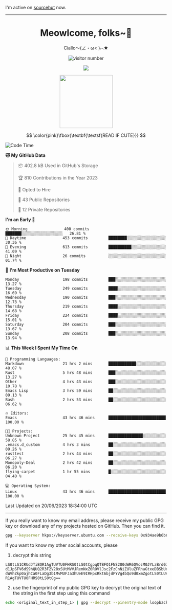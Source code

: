 I'm active on [sourcehut](https://sr.ht/~meow_king/) now. 

---

<div align="center">
  <h1>Meowlcome, folks~👋</h1>
  <p>Ciallo～(∠・ω< )⌒★</p>
</div>

<p align="center">
  <img src="https://count.getloli.com/get/@Ziqi-Yang?theme=rule34" alt="visitor number" />
</p>

<p align="center">
  <img src="https://skillicons.dev/icons?i=rust,c,py,flutter,go,java,js,bash,linux,emacs" />
</p>
<p align="center">
  <img height="165" src="https://github-readme-stats.vercel.app/api?username=Ziqi-Yang&show_icons=true&include_all_commits=true&hide_border=true" />
</p>

$$
\color{pink}\fbox{\textbf{\textsf{READ IF CUTE}}}
$$

<!--START_SECTION:waka-->
![Code Time](http://img.shields.io/badge/Code%20Time-1%2C246%20hrs%2042%20mins-blue)

**🐱 My GitHub Data** 

> 📦 402.8 kB Used in GitHub's Storage 
 > 
> 🏆 810 Contributions in the Year 2023
 > 
> 💼 Opted to Hire
 > 
> 📜 43 Public Repositories 
 > 
> 🔑 12 Private Repositories 
 > 
**I'm an Early 🐤** 

```text
🌞 Morning                400 commits         ███████░░░░░░░░░░░░░░░░░░   26.81 % 
🌆 Daytime                453 commits         ████████░░░░░░░░░░░░░░░░░   30.36 % 
🌃 Evening                613 commits         ██████████░░░░░░░░░░░░░░░   41.09 % 
🌙 Night                  26 commits          ░░░░░░░░░░░░░░░░░░░░░░░░░   01.74 % 
```
📅 **I'm Most Productive on Tuesday** 

```text
Monday                   198 commits         ███░░░░░░░░░░░░░░░░░░░░░░   13.27 % 
Tuesday                  249 commits         ████░░░░░░░░░░░░░░░░░░░░░   16.69 % 
Wednesday                190 commits         ███░░░░░░░░░░░░░░░░░░░░░░   12.73 % 
Thursday                 219 commits         ████░░░░░░░░░░░░░░░░░░░░░   14.68 % 
Friday                   224 commits         ████░░░░░░░░░░░░░░░░░░░░░   15.01 % 
Saturday                 204 commits         ███░░░░░░░░░░░░░░░░░░░░░░   13.67 % 
Sunday                   208 commits         ███░░░░░░░░░░░░░░░░░░░░░░   13.94 % 
```


📊 **This Week I Spent My Time On** 

```text
💬 Programming Languages: 
Markdown                 21 hrs 2 mins       ████████████░░░░░░░░░░░░░   48.07 % 
Rust                     5 hrs 48 mins       ███░░░░░░░░░░░░░░░░░░░░░░   13.27 % 
Other                    4 hrs 43 mins       ███░░░░░░░░░░░░░░░░░░░░░░   10.78 % 
Emacs Lisp               3 hrs 59 mins       ██░░░░░░░░░░░░░░░░░░░░░░░   09.13 % 
Bash                     2 hrs 53 mins       ██░░░░░░░░░░░░░░░░░░░░░░░   06.62 % 

🔥 Editors: 
Emacs                    43 hrs 46 mins      █████████████████████████   100.00 % 

🐱‍💻 Projects: 
Unknown Project          25 hrs 45 mins      ███████████████░░░░░░░░░░   58.85 % 
.emacs.d_custom          4 hrs 3 mins        ██░░░░░░░░░░░░░░░░░░░░░░░   09.26 % 
rusttest                 2 hrs 44 mins       ██░░░░░░░░░░░░░░░░░░░░░░░   06.27 % 
Monopoly-Deal            2 hrs 42 mins       ██░░░░░░░░░░░░░░░░░░░░░░░   06.20 % 
flying-carpet            1 hr 55 mins        █░░░░░░░░░░░░░░░░░░░░░░░░   04.40 % 

💻 Operating System: 
Linux                    43 hrs 46 mins      █████████████████████████   100.00 % 
```


 Last Updated on 20/06/2023 18:34:00 UTC
<!--END_SECTION:waka-->

-----

If you really want to know my email address, please receive my public GPG key or download any of my projects hosted on GitHub. Then you can find it. 
```bash
gpg --keyserver hkps://keyserver.ubuntu.com --receive-keys 0x934ae9b6b6e9ff34
```
If you want to know my other social accounts, please
1) decrypt this string
```
LS0tLS1CRUdJTiBQR1AgTUVTU0FHRS0tLS0tCgpqQTBFQ1FNS200dWR6QVozM0JYLzBrd0JNU0Ru
d1JpSFV6dS9hQUQ2R3F2V28xSUtMVVJRemNxZ0ROVlJsc2FzCnNiZUluZFRhaGtxeDBSbUxEajVq
dWVhZkp0ajhCa0FLaDg3b1MvMUFJa3hUeE9IRHpxRkt6bjdPYVg4bQo9d0xmZgotLS0tLUVORCBQ
R1AgTUVTU0FHRS0tLS0tCg==
```
2) use the fingerprint of my public GPG key to decrypt the original text of the string in the first step using this command
```bash
echo <original_text_in_step_1> | gpg --decrypt --pinentry-mode loopback --armor
```


